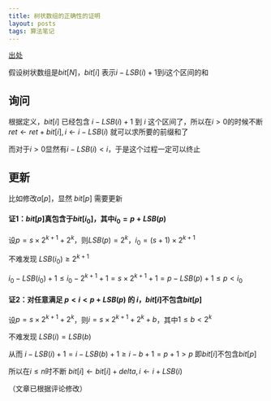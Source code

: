```yaml
---
title: 树状数组的正确性的证明
layout: posts
tags: 算法笔记
---
```


[出处](https://codeforces.com/blog/entry/77089)

假设树状数组是$bit[N]$，$bit[i]$ 表示$i-LSB(i)+1$到$i$这个区间的和

## 询问

根据定义，$bit[i]$ 已经包含 $i-LSB(i)+1$ 到 $i$ 这个区间了，所以在$i>0$的时候不断 $ret\leftarrow ret+bit[i], i\leftarrow i-LSB(i)$ 就可以求所要的前缀和了

而对于$i>0$显然有$i-LSB(i)<i$，于是这个过程一定可以终止

## 更新
比如修改$a[p]$，显然 $bit[p]$ 需要更新

#### 证1：$bit[p]$真包含于$bit[i_0]$，其中$i_0=p+LSB(p)$

设$p=s \times 2^{k+1} + 2^k$，则$LSB(p)=2^k$，$i_0=(s+1) \times 2^{k+1}$

不难发现 $LSB(i_0) \ge 2^{k+1}$

$i_0-LSB(i_0)+1 \le i_0-2^{k+1}+1 = s \times 2^{k+1} + 1 = p-LSB(p)+1 \le p < i_0$

#### 证2：对任意满足 $p<i<p+LSB(p)$ 的 $i$，$bit[i]$不包含$bit[p]$

设$p=s \times 2^{k+1} + 2^k$，则$i=s \times 2^{k+1}+2^k+b$，其中$1 \le b < 2^k$

不难发现 $LSB(i)=LSB(b)$

从而 $i-LSB(i)+1=i-LSB(b)+1 \geq i-b+1 = p+1 > p$ 即$bit[i]$不包含$bit[p]$

所以在$i \le n$时不断 $bit[i] \leftarrow bit[i] + delta, i\leftarrow i+LSB(i)$

（文章已根据评论修改）
